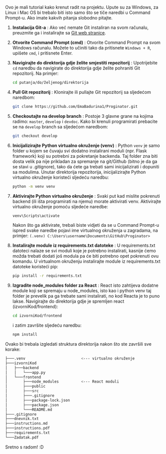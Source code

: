 Ovo je mali tutorial kako krenut radit na projektu. Upute su za Windows, za Linux i Mac OS bi trebalo biti isto samo što se tiče naredbi u Command Prompt-u. Ako imate kakvih pitanja slobodno pitajte.

1. **Instalacija Git-a** :
   Ako već nemate Git instaliran na svom računalu, preuzmite ga i instalirajte sa [Git web stranice](https://git-scm.com/downloads).
1. **Otvorite Command Prompt (cmd)** :
   Otvorite Command Prompt na svom Windows računalu. Možete to učiniti tako da pritisnete `Windows + R`, upišete `cmd`, i pritisnete Enter.
1. **Navigirajte do direktorija gdje želite smjestiti repozitorij** :
   Upotrijebite `cd` naredbu da navigirate do direktorija gdje želite pohraniti Git repozitorij. Na primjer:

   ```bash
   cd putanja/do/željenog/direktorija
   ```

1. **Pull Git repozitorij** :
   Klonirajte ili pullajte Git repozitorij sa sljedećom naredbom:

   ```bash
   git clone https://github.com/EmaBadurina1/Proginator.git
   ```
1. **Checkoutajte na develop branch** :
   Postoje 3 glavne grane na kojima radimo: `master`, `develop` i `devdoc`. Kako bi krenuli programirati prebacite se na `develop` branch sa sljedećom naredbom:

   ```bash
   git checkout develop
   ```

1. **Inicijalizirajte Python virtualno okruženje (venv)** :
   Python `venv` je samo folder u kojem se čuvaju svi dodatno instalirani moduli (npr. Flask framework) koji su potrebni za pokretanje backenda. Taj folder zna biti dosta velik pa nije prikladan za spremanje na git/Github (bitno je da ga se stavi u .gitignore), tako da ćete ga trebati sami inicijalizirati i dopuniti sa modulima.
   Unutar direktorija repozitorija, inicijalizirajte Python virtualno okruženje koristeći sljedeću naredbu:

   ```bash
   python -m venv venv
   ```

1. **Aktivirajte Python virtualno okruženje** :
   Svaki put kad mislite pokrenuti backend (ili išta programirati na njemu) morate aktivirati venv.
   Aktivirajte virtualno okruženje pomoću sljedeće naredbe:

   ```bash
   venv\Scripts\activate
   ```

   Nakon što ga aktivirate, trebali biste vidjeti da se u Command Prompt-u ispred svake naredbe pojavi ime virtualnog okruženja u zagradama, na primjer: 
   `(.venv) C:\Users\username\Documents\GitHub\Proginator>`


1. **Instalirajte module iz requirements.txt datoteke** :
   U requirements.txt datoteci nalaze se svi moduli koje je potrebno instalirati, kasnije ćemo možda trebati dodati još modula pa će biti potrebno opet pokrenuti ovu komandu.
   U virtualnom okruženju instalirajte module iz requirements.txt datoteke koristeći pip:

   ```bash
   pip install -r requirements.txt
   ```

1. **Izgradite node_modules folder za React** :
   React isto zahtijeva dodatne module koji se spremaju u node_modules, isto kao i python venv taj folder je prevelik pa ga trebate sami instalirati, no kod Reacta je to puno lakse. 
   Navigirajte do direktorija gdje je spremljen react (izvorniKod/frontend):
   ```bash
   cd izvorniKod/frontend
   ```
   i zatim završite sljedeću naredbu:

   ```bash
   npm install
   ```
Ovako bi trebala izgledati struktura direktorija nakon što ste završili sve korake:
```bash
├───.venv                         <--- virtualno okruženje
├───izvorniKod
│   ├───backend
│   │   └───app.py
│   └───frontend
│       ├───node_modules          <--- React moduli
│       ├───public
│       ├───src
│       ├───.gitignore
│       ├───package-lock.json
│       ├───package.json
│       └───README.md
├───.gitignore
├───dnevnik.txt
├───instructions.md
├───instructions.pdf
├───requirements.txt
└───Zadatak.pdf
```

Sretno s radom! :D